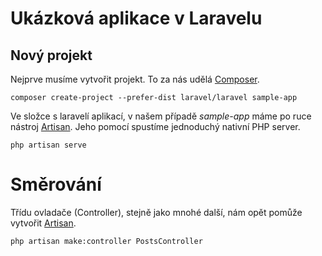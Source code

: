 # Ukázková aplikace v Laravelu #

## Nový projekt ##

Nejprve musíme vytvořit projekt. To za nás udělá [Composer].

```
composer create-project --prefer-dist laravel/laravel sample-app
```

Ve složce s laravelí aplikací, v našem případě _sample-app_ máme po ruce nástroj [Artisan]. Jeho pomocí spustíme jednoduchý nativní PHP server.

```
php artisan serve
```

# Směrování #

Třídu ovladače (Controller), stejně jako mnohé další, nám opět pomůže vytvořit [Artisan].

```
php artisan make:controller PostsController
```

[Composer]: https://www.getcomposer.org/
[Artisan]: https://laravel.com/docs/5.5/artisan
